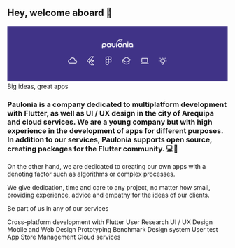 ## Hey, welcome aboard 👋
![alt text](https://github.com/jhuni45/.github/blob/main/LinkedIn.png)
Big ideas, great apps
### Paulonia is a company dedicated to multiplatform development with Flutter, as well as UI / UX design in the city of Arequipa and cloud services. We are a young company but with high experience in the development of apps for different purposes. In addition to our services, Paulonia supports open source, creating packages for the Flutter community. 💻🤳

On the other hand, we are dedicated to creating our own apps with a denoting factor such as algorithms or complex processes.

We give dedication, time and care to any project, no matter how small, providing experience, advice and empathy for the ideas of our clients.

 

Be part of us in any of our services

Cross-platform development with Flutter
User Research
UI / UX Design
Mobile and Web Design
Prototyping
Benchmark
Design system
User test
App Store Management
Cloud services
